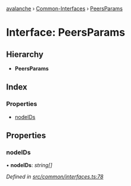 [avalanche](../README.md) › [Common-Interfaces](../modules/common_interfaces.md) › [PeersParams](common_interfaces.peersparams.md)

# Interface: PeersParams

## Hierarchy

* **PeersParams**

## Index

### Properties

* [nodeIDs](common_interfaces.peersparams.md#nodeids)

## Properties

###  nodeIDs

• **nodeIDs**: *string[]*

*Defined in [src/common/interfaces.ts:78](https://github.com/ava-labs/avalanchejs/blob/9282770/src/common/interfaces.ts#L78)*
